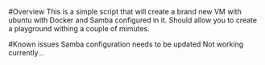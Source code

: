 #Overview
This is a simple script that will create a brand new VM with ubuntu with Docker and Samba configured in it. Should allow you to create a playground withing a couple of mimutes.

#Known issues
Samba configuration needs to be updated Not working currently...